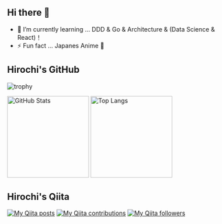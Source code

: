 ## Hi there 👋

- 🌱 I’m currently learning ... DDD & Go & Architecture & (Data Science & React)！
- ⚡ Fun fact ... Japanes Anime :running:

## Hirochi's GitHub
![trophy](https://github-profile-trophy.vercel.app/?username=hirochon&theme=chalk&column=7)

<div>
  <img alt="GitHub Stats" height="190px" src="https://github-readme-stats.vercel.app/api?username=Hirochon&show_icons=true&theme=gruvbox">
  <img alt="Top Langs" height="190px" src="https://github-readme-stats.vercel.app/api/top-langs/?username=Hirochon&layout=compact&hide=jupyter%20notebook&theme=gruvbox&langs_count=10">
</div>

## Hirochi's Qiita
[![My Qiita posts](https://qiita-badge.apiapi.app/s/Hirochon/posts.svg)](http://qiita.com/Hirochon)
[![My Qiita contributions](https://qiita-badge.apiapi.app/s/Hirochon/contributions.svg)](http://qiita.com/Hirochon)
[![My Qiita followers](https://qiita-badge.apiapi.app/s/Hirochon/followers.svg)](http://qiita.com/Hirochon)
